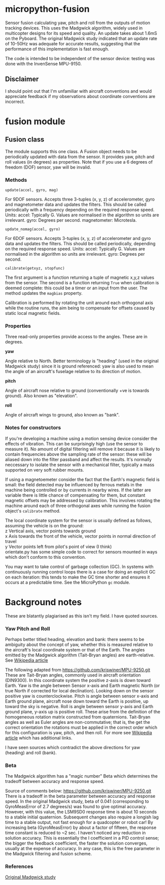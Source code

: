 # micropython-fusion

Sensor fusion calculating yaw, pitch and roll from the outputs of motion tracking devices. This
uses the Madgwick algorithm, widely used in multicopter designs for its speed and quality. An
update takes about 1.6mS on the Pyboard. The original Madgwick study indicated that an update
rate of 10-50Hz was adequate for accurate results, suggesting that the performance of this
implementation is fast enough.

The code is intended to be independent of the sensor device: testing was done with the InvenSense MPU-9150.

## Disclaimer

I should point out that I'm unfamiliar with aircraft conventions and would appreciate feedback
if my observations about coordinate conventions are incorrect.

# fusion module

## Fusion class

The module supports this one class. A Fusion object needs to be periodically updated with data
from the sensor. It provides yaw, pitch and roll values (in degrees) as properties. Note that
if you use a 6 degrees of freedom (DOF) sensor, yaw will be invalid.

### Methods

```update(accel, gyro, mag)```

For 9DOF sensors. Accepts three 3-tuples (x, y, z) of accelerometer, gyro and magnetometer data
and updates the filters. This should be called periodically with a frequency depending on the
required response speed. Units:
accel: Typically G. Values are normalised in the algorithm so units are irrelevant.
gyro: Degrees per second.
magnetometer: Microtesla.

```update_nomag(accel, gyro)```

For 6DOF sensors. Accepts 3-tuples (x, y, z) of accelerometer and gyro data and
updates the filters. This should be called periodically, depending on the required response
speed. Units:
accel: Typically G. Values are normalised in the algorithm so units are irrelevant.
gyro: Degrees per second.

```calibrate(getxyz, stopfunc)```

The first argument is a function returning a tuple of magnetic x,y,z values from the sensor.
The second is a function returning ```True``` when calibration is deemed complete: this could
be a timer or an input from the user. The method updates the ```magbias``` property.

Calibration is performed by rotating the unit around each orthogonal axis while the routine
runs, the aim being to compensate for offsets caused by static local magnetic fields.

### Properties

Three read-only properties provide access to the angles. These are in degrees.

**yaw**

Angle relative to North. Better terminology is "heading" (used in the original Madgwick study)
since it is ground referenced: yaw is also used to mean the angle of an aircraft's fuselage
relative to its direction of motion.

**pitch**

Angle of aircraft nose relative to ground (conventionally +ve is towards ground). Also known
as "elevation".

**roll**

Angle of aircraft wings to ground, also known as "bank".

### Notes for constructors

If you're developing a machine using a motion sensing device consider the effects of vibration.
This can be surprisingly high (use the sensor to measure it). No amount of digital filtering
will remove it because it is likely to contain frequencies above the sampling rate of the sensor:
these will be aliased down into the filter passband and affect the results. It's normally
neccessary to isolate the sensor with a mechanical filter, typically a mass supported on very
soft rubber mounts.

If using a magnetoemeter consider the fact that the Earth's magnetic field is small: the field
detected may be influenced by ferrous metals in the machine being controlled or by currents in
nearby wires. If the latter are variable there is little chance of compensating for them, but
constant magnetic offsets may be addressed by calibration. This involves rotating the machine
around each of three orthogonal axes while running the fusion object's ```calibrate``` method.

The local coordinate system for the sensor is usually defined as follows, assuming the vehicle
is on the ground:  
z Vertical axis, vector points towards ground  
x Axis towards the front of the vehicle, vector points in normal direction of travel  
y Vector points left from pilot's point of view (I think)  
orientate.py has some simple code to correct for sensors mounted in ways which don't conform to
this convention.

You may want to take control of garbage collection (GC). In systems with continuously running
control loops there is a case for doing an explicit GC on each iteration: this tends to make the
GC time shorter and ensures it occurs at a predictable time. See the MicroPython ```gc``` module.

# Background notes

These are blatantly plagiarised as this isn't my field. I have quoted sources.

### Yaw Pitch and Roll

Perhaps better titled heading, elevation and bank: there seems to be ambiguity about the concept
of yaw, whether this is measured relative to the aircraft's local coordinate system or that of
the Earth. The angles emitted by the Madgwick algorithm (Tait-Bryan angles) are earth-relative.  
See [Wikipedia article](http://en.wikipedia.org/wiki/Euler_angles#Tait.E2.80.93Bryan_angles)

The following adapted from https://github.com/kriswiner/MPU-9250.git  
These are Tait-Bryan angles, commonly used in aircraft orientation (DIN9300). In this coordinate
system the positive z-axis is down toward Earth. 
Yaw is the angle between Sensor x-axis and Earth magnetic North (or true North if corrected for
local declination). Looking down on the sensor positive yaw is counterclockwise.
Pitch is angle between sensor x-axis and Earth ground plane, aircraft nose down toward the Earth
is positive, up toward the sky is negative.
Roll is angle between sensor y-axis and Earth ground plane, y-axis up is positive roll.
These arise from the definition of the homogeneous rotation matrix constructed from quaternions.
Tait-Bryan angles as well as Euler angles are non-commutative; that is, the get the correct orientation
the rotations must be applied in the correct order which for this configuration is yaw, pitch,
and then roll. For more see [Wikipedia article](http://en.wikipedia.org/wiki/Conversion_between_quaternions_and_Euler_angles)
which has additional links.

I have seen sources which contradict the above directions for yaw (heading) and roll (bank).

### Beta

The Madgwick algorithm has a "magic number" Beta which determines the tradeoff between accuracy
and response speed.

Source of comments below: https://github.com/kriswiner/MPU-9250.git  
There is a tradeoff in the beta parameter between accuracy and response speed.
In the original Madgwick study, beta of 0.041 (corresponding to GyroMeasError of 2.7 degrees/s)
was found to give optimal accuracy. However, with this value, the LSM9SD0 response time is about
10 seconds to a stable initial quaternion. Subsequent changes also require a longish lag time to
a stable output, not fast enough for a quadcopter or robot car! By increasing beta (GyroMeasError)
by about a factor of fifteen, the response time constant is reduced to ~2 sec.
I haven't noticed any reduction in solution accuracy. This is essentially the I coefficient in a PID control sense; 
the bigger the feedback coefficient, the faster the solution converges, usually at the expense of accuracy. 
In any case, this is the free parameter in the Madgwick filtering and fusion scheme.

### References

[Original Madgwick study](http://sharenet-wii-motion-trac.googlecode.com/files/An_efficient_orientation_filter_for_inertial_and_inertialmagnetic_sensor_arrays.pdf)